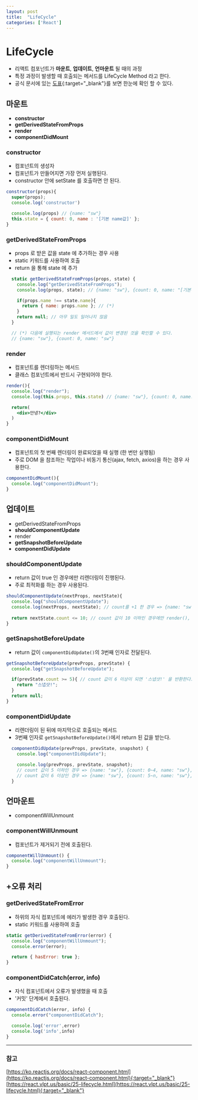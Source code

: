 ```yaml
---
layout: post
title:  "LifeCycle"
categories: ['React']
---
```


# LifeCycle

- 리액트 컴포넌트가 **마운트**, **업데이트**, **언마운트** 될 때의 과정
- 특정 과정이 발생할 때 호출되는 메서드를 LifeCycle Method 라고 한다.
- 공식 문서에 있는 [도표](https://projects.wojtekmaj.pl/react-lifecycle-methods-diagram/){:target="_blank"}를 보면 한눈에 확인 할 수 있다.

## 마운트

- **constructor**
- **getDerivedStateFromProps**
- **render**
- **componentDidMount**
 
### constructor
- 컴포넌트의 생성자
- 컴포넌트가 만들어지면 가장 먼저 실행된다.
- constructor 안에 setState 를 호출하면 안 된다.

```js
constructor(props){
  super(props);
  console.log('constructor') 

  console.log(props) // {name: "sw"}
  this.state = { count: 0, name : '[기본 name값]' };
}
```

### getDerivedStateFromProps
- props 로 받은 값을 state 에 추가하는 경우 사용
- static 키워드를 사용하여 호출
- return 을 통해 state 에 추가

```js
  static getDerivedStateFromProps(props, state) {
    console.log("getDerivedStateFromProps");
    console.log(props, state); // {name: "sw"}, {count: 0, name: "[기본 name값]"}

    if(props.name !== state.name){
      return { name: props.name }; // (*)
    }
    return null; // 아무 일도 일어나지 않음
  }

  // (*) 다음에 실행되는 render 메서드에서 값이 변경된 것을 확인할 수 있다. 
  // {name: "sw"}, {count: 0, name: "sw"}
```

### render 
- 컴포넌트를 렌더링하는 메서드 
- 클래스 컴포넌트에서 반드시 구현되어야 한다.

```jsx
render(){
  console.log("render");
  console.log(this.props, this.state) // {name: "sw"}, {count: 0, name: "sw"}

  return(
    <div>안녕?</div>
  )
}
```

### componentDidMount
- 컴포넌트의 첫 번째 렌더링이 완료되었을 때 실행 (한 번만 실행됨)
- 주로 DOM 을 참조하는 작업이나 비동기 통신(ajax, fetch, axios)을 하는 경우 사용한다.

```js
componentDidMount(){
  console.log("componentDidMount");
}
```

## 업데이트

- getDerivedStateFromProps
- **shouldComponentUpdate**
- render
- **getSnapshotBeforeUpdate**
- **componentDidUpdate**

### shouldComponentUpdate
- return 값이 true 인 경우에만 리렌더링이 진행된다.
- 주로 최적화를 하는 경우 사용된다.

```js
shouldComponentUpdate(nextProps, nextState){
  console.log("shouldComponentUpdate");
  console.log(nextProps, nextState); // count를 +1 한 경우 => {name: "sw"}, {count: 1, name: "sw"}
  
  return nextState.count <= 10; // count 값이 10 이하인 경우에만 render(), componentDidUpdate() 이 실행됨
}
```

### getSnapshotBeforeUpdate
- return 값이 `componentDidUpdate()`의 3번째 인자로 전달된다.

```js
getSnapshotBeforeUpdate(prevProps, prevState) {
  console.log("getSnapshotBeforeUpdate");

  if(prevState.count >= 5){ // count 값이 6 이상이 되면 '스냅샷!' 을 반환한다.
    return "스냅샷!";
  }
  return null;
}
```

### componentDidUpdate
- 리렌더링이 된 뒤에 마지막으로 호출되는 메서드
- 3번째 인자로 `getSnapshotBeforeUpdate()`에서 return 된 값을 받는다.

```js
  componentDidUpdate(prevProps, prevState, snapshot) {
    console.log("componentDidUpdate");

    console.log(prevProps, prevState, snapshot);
    // count 값이 5 이하인 경우 => {name: "sw"}, {count: 0~4, name: "sw"}, undefined
    // count 값이 6 이상인 경우 => {name: "sw"}, {count: 5~n, name: "sw"}, "스냅샷!" 
  }
```

## 언마운트

- componentWillUnmount

### componentWillUnmount
- 컴포넌트가 제거되기 전에 호출된다.

```js
componentWillUnmount() {
  console.log("componentWillUnmount");
}
```

## +오류 처리

### getDerivedStateFromError
- 하위의 자식 컴포넌트에 에러가 발생한 경우 호출된다.
- static 키워드를 사용하여 호출

```js
static getDerivedStateFromError(error) {
  console.log("componentWillUnmount");
  console.error(error);

  return { hasError: true };
}
```

### componentDidCatch(error, info)
- 자식 컴포넌트에서 오류가 발생했을 때 호출
- '커밋' 단계에서 호출된다.

```js
componentDidCatch(error, info) {
  console.error("componentDidCatch");

  console.log('error',error)
  console.log('info',info)
}
```

---

### 참고

[https://ko.reactjs.org/docs/react-component.html](https://ko.reactjs.org/docs/react-component.html){:target="_blank"}   
[https://react.vlpt.us/basic/25-lifecycle.html](https://react.vlpt.us/basic/25-lifecycle.html){:target="_blank"}   
